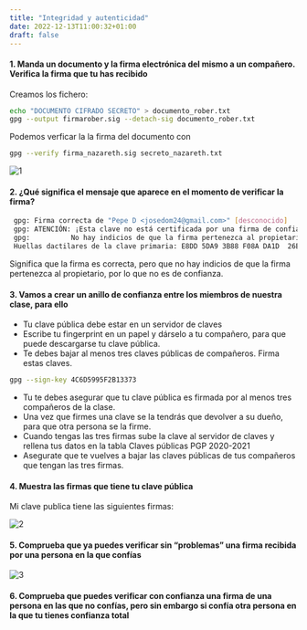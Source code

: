 ```yaml
---
title: "Integridad y autenticidad"
date: 2022-12-13T11:00:32+01:00
draft: false
---
```


#### 1. Manda un documento y la firma electrónica del mismo a un compañero. Verifica la firma que tu has recibido

Creamos los fichero:

```bash
echo "DOCUMENTO CIFRADO SECRETO" > documento_rober.txt
gpg --output firmarober.sig --detach-sig documento_rober.txt
```

Podemos verficar la la firma del documento con

```bash
gpg --verify firma_nazareth.sig secreto_nazareth.txt
```

![1](https://i.imgur.com/d3KcJjy.png)

#### 2. ¿Qué significa el mensaje que aparece en el momento de verificar la firma?

```bash
 gpg: Firma correcta de "Pepe D <josedom24@gmail.com>" [desconocido]
 gpg: ATENCIÓN: ¡Esta clave no está certificada por una firma de confianza!
 gpg:          No hay indicios de que la firma pertenezca al propietario.
 Huellas dactilares de la clave primaria: E8DD 5DA9 3B88 F08A DA1D  26BF 5141 3DDB 0C99 55FC
```

Significa que la firma es correcta, pero que no hay indicios de que la firma pertenezca al propietario, por lo que no es de confianza.

#### 3. Vamos a crear un anillo de confianza entre los miembros de nuestra clase, para ello

* Tu clave pública debe estar en un servidor de claves
* Escribe tu fingerprint en un papel y dárselo a tu compañero, para que puede descargarse tu clave pública.
* Te debes bajar al menos tres claves públicas de compañeros. Firma estas claves.

```bash
gpg --sign-key 4C6D5995F2B13373

```

* Tu te debes asegurar que tu clave pública es firmada por al menos tres compañeros de la clase.
* Una vez que firmes una clave se la tendrás que devolver a su dueño, para que otra persona se la firme.
* Cuando tengas las tres firmas sube la clave al servidor de claves y rellena tus datos en la tabla Claves públicas PGP 2020-2021
* Asegurate que te vuelves a bajar las claves públicas de tus compañeros que tengan las tres firmas.

#### 4. Muestra las firmas que tiene tu clave pública

Mi clave publica tiene las siguientes firmas:

![2](https://i.imgur.com/I59ISzh.png)

#### 5. Comprueba que ya puedes verificar sin “problemas” una firma recibida por una persona en la que confías

![3](https://i.imgur.com/VTptr3p.png)

#### 6. Comprueba que puedes verificar con confianza una firma de una persona en las que no confías, pero sin embargo si confía otra persona en la que tu tienes confianza total

